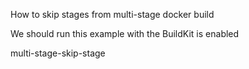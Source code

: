 How to skip stages from multi-stage docker build

We should run this example with the BuildKit is enabled

multi-stage-skip-stage